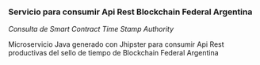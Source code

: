 ### Servicio para consumir Api Rest Blockchain Federal Argentina 

*Consulta de Smart Contract Time Stamp Authority*

Microservicio Java generado con Jhipster para consumir Api Rest productivas del sello de tiempo de Blockchain Federal Argentina
